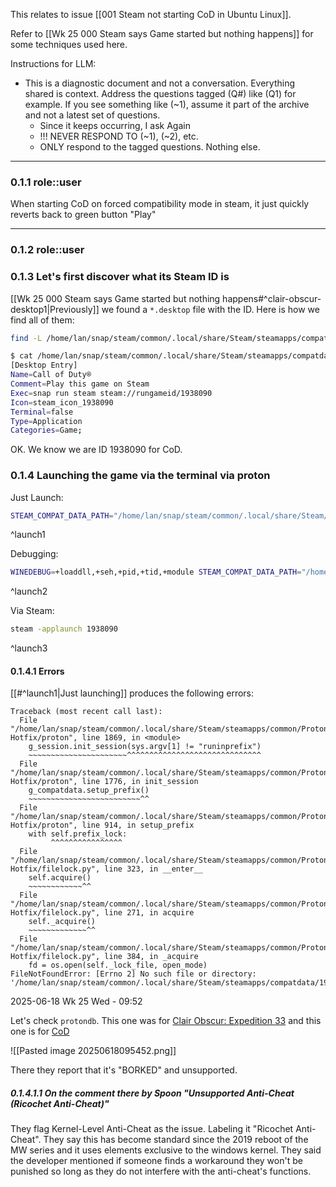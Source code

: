 
This relates to issue [[001 Steam not starting CoD in Ubuntu Linux]].

Refer to [[Wk 25 000 Steam says Game started but nothing happens]] for some techniques used here.

Instructions for LLM:
- This is a diagnostic document and not a conversation. Everything shared is context. Address the questions tagged (Q#) like (Q1) for example. If you see something like (~1), assume it part of the archive and not a latest set of questions.
	- Since it keeps occurring, I ask Again
	- !!! NEVER RESPOND TO (~1), (~2), etc.
	- ONLY respond to the tagged questions. Nothing else.

<hr class="__chatgpt_plugin">

### 0.1.1 role::user

When starting CoD on forced compatibility mode in steam, it just quickly reverts back to green button "Play"


<hr class="__chatgpt_plugin">

### 0.1.2 role::user

### 0.1.3 Let's first discover what its Steam ID is

[[Wk 25 000 Steam says Game started but nothing happens#^clair-obscur-desktop1|Previously]] we found a `*.desktop` file with the ID. Here is how we find all of them:

```sh
find -L /home/lan/snap/steam/common/.local/share/Steam/steamapps/compatdata/*/pfx/dosdevices/z:/proc/*/cwd/.local/share/applications/ -maxdepth 1 -type f 2>/dev/null
```

```sh
$ cat /home/lan/snap/steam/common/.local/share/Steam/steamapps/compatdata/1262350/pfx/dosdevices/z:/proc/2629062/cwd/.local/share/applications/Call\ of\ Duty.desktop 
[Desktop Entry]
Name=Call of Duty®
Comment=Play this game on Steam
Exec=snap run steam steam://rungameid/1938090
Icon=steam_icon_1938090
Terminal=false
Type=Application
Categories=Game;

```

OK. We know we are ID 1938090 for CoD.

### 0.1.4 Launching the game via the terminal via proton

Just Launch:

```sh 
STEAM_COMPAT_DATA_PATH="/home/lan/snap/steam/common/.local/share/Steam/steamapps/compatdata/1938090" STEAM_COMPAT_CLIENT_INSTALL_PATH="/home/lan/snap/steam/common/.local/share/Steam" '/home/lan/snap/steam/common/.local/share/Steam/steamapps/common/Proton Hotfix'/proton waitforexitandrun ~/parti2/Steam/steamapps/common/Call\ of\ Duty\ HQ/cod.exe
```
^launch1

Debugging:

```sh
WINEDEBUG=+loaddll,+seh,+pid,+tid,+module STEAM_COMPAT_DATA_PATH="/home/lan/snap/steam/common/.local/share/Steam/steamapps/compatdata/1938090" STEAM_COMPAT_CLIENT_INSTALL_PATH="/home/lan/snap/steam/common/.local/share/Steam" '/home/lan/snap/steam/common/.local/share/Steam/steamapps/common/Proton Hotfix'/proton waitforexitandrun ~/parti2/Steam/steamapps/common/Call\ of\ Duty\ HQ/cod.exe
```
^launch2

Via Steam:

```sh
steam -applaunch 1938090
```
^launch3
#### 0.1.4.1 Errors

[[#^launch1|Just launching]] produces the following errors:

```
Traceback (most recent call last):
  File "/home/lan/snap/steam/common/.local/share/Steam/steamapps/common/Proton Hotfix/proton", line 1869, in <module>
    g_session.init_session(sys.argv[1] != "runinprefix")
    ~~~~~~~~~~~~~~~~~~~~~~^^^^^^^^^^^^^^^^^^^^^^^^^^^^^^
  File "/home/lan/snap/steam/common/.local/share/Steam/steamapps/common/Proton Hotfix/proton", line 1776, in init_session
    g_compatdata.setup_prefix()
    ~~~~~~~~~~~~~~~~~~~~~~~~~^^
  File "/home/lan/snap/steam/common/.local/share/Steam/steamapps/common/Proton Hotfix/proton", line 914, in setup_prefix
    with self.prefix_lock:
         ^^^^^^^^^^^^^^^^
  File "/home/lan/snap/steam/common/.local/share/Steam/steamapps/common/Proton Hotfix/filelock.py", line 323, in __enter__
    self.acquire()
    ~~~~~~~~~~~~^^
  File "/home/lan/snap/steam/common/.local/share/Steam/steamapps/common/Proton Hotfix/filelock.py", line 271, in acquire
    self._acquire()
    ~~~~~~~~~~~~~^^
  File "/home/lan/snap/steam/common/.local/share/Steam/steamapps/common/Proton Hotfix/filelock.py", line 384, in _acquire
    fd = os.open(self._lock_file, open_mode)
FileNotFoundError: [Errno 2] No such file or directory: '/home/lan/snap/steam/common/.local/share/Steam/steamapps/compatdata/1938090/pfx.lock'
```

2025-06-18 Wk 25 Wed - 09:52

Let's check `protondb`. This one was for  [Clair Obscur: Expedition 33](<https://www.protondb.com/app/1903340>) and this one is for [CoD](<https://www.protondb.com/app/1938090>)

![[Pasted image 20250618095452.png]]

There they report that it's "BORKED" and unsupported.

##### 0.1.4.1.1 On the comment there by Spoon "Unsupported Anti-Cheat (Ricochet Anti-Cheat)"

They flag Kernel-Level Anti-Cheat as the issue. Labeling it "Ricochet Anti-Cheat". They say this has become standard since the 2019 reboot of the MW series and it uses elements exclusive to the windows kernel. They said the developer mentioned if someone finds a workaround they won't be punished so long as they do not interfere with the anti-cheat's functions.